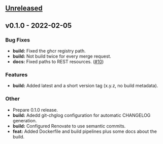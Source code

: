 <a name="unreleased"></a>
## [Unreleased]


<a name="v0.1.0"></a>
## v0.1.0 - 2022-02-05
### Bug Fixes
- **build:** Fixed the ghcr registry path.
- **build:** Not build twice for every merge request.
- **docs:** Fixed paths to REST resources. ([#10](https://github.com/kodemaniak/dyndnsd/issues/10))

### Features
- **build:** Added latest and a short version tag (x.y.z, no build metadata).

### Other
- Prepare 0.1.0 release.
- **build:** Adedd git-chglog configuration for automatic CHANGELOG generation.
- **build:** Configured Renovate to use semantic commits.
- **feat:** Added Dockerfile and build pipelines plus some docs about the build.


[Unreleased]: https://github.com/kodemaniak/dyndnsd/compare/v0.1.0...HEAD
